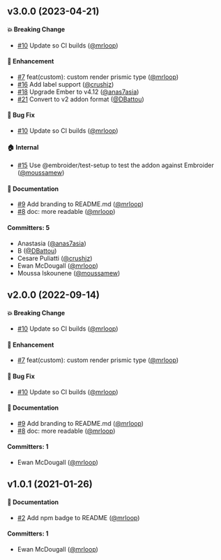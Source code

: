 
## v3.0.0 (2023-04-21)

#### :boom: Breaking Change
* [#10](https://github.com/qonto/ember-prismic-dom/pull/10) Update so CI builds ([@mrloop](https://github.com/mrloop))

#### :rocket: Enhancement
* [#7](https://github.com/qonto/ember-prismic-dom/pull/7) feat(custom): custom render prismic type ([@mrloop](https://github.com/mrloop))
* [#16](https://github.com/qonto/ember-prismic-dom/pull/16) Add label support ([@crushjz](https://github.com/crushjz))
* [#18](https://github.com/qonto/ember-prismic-dom/pull/18) Upgrade Ember to v4.12 ([@anas7asia](https://github.com/anas7asia))
* [#21](https://github.com/qonto/ember-prismic-dom/pull/21) Convert to v2 addon format ([@DBattou](https://github.com/DBattou))

#### :bug: Bug Fix
* [#10](https://github.com/qonto/ember-prismic-dom/pull/10) Update so CI builds ([@mrloop](https://github.com/mrloop))

#### :house: Internal
* [#15](https://github.com/qonto/ember-prismic-dom/pull/15) Use @embroider/test-setup to test the addon against Embroider ([@moussamew](https://github.com/moussamew))

#### :memo: Documentation
* [#9](https://github.com/qonto/ember-prismic-dom/pull/9) Add branding to README.md ([@mrloop](https://github.com/mrloop))
* [#8](https://github.com/qonto/ember-prismic-dom/pull/8) doc: more readable ([@mrloop](https://github.com/mrloop))

#### Committers: 5
- Anastasia ([@anas7asia](https://github.com/anas7asia))
- B ([@DBattou](https://github.com/DBattou))
- Cesare Puliatti ([@crushjz](https://github.com/crushjz))
- Ewan McDougall ([@mrloop](https://github.com/mrloop))
- Moussa Iskounene ([@moussamew](https://github.com/moussamew))

## v2.0.0 (2022-09-14)

#### :boom: Breaking Change

- [#10](https://github.com/qonto/ember-prismic-dom/pull/10) Update so CI builds ([@mrloop](https://github.com/mrloop))

#### :rocket: Enhancement

- [#7](https://github.com/qonto/ember-prismic-dom/pull/7) feat(custom): custom render prismic type ([@mrloop](https://github.com/mrloop))

#### :bug: Bug Fix

- [#10](https://github.com/qonto/ember-prismic-dom/pull/10) Update so CI builds ([@mrloop](https://github.com/mrloop))

#### :memo: Documentation

- [#9](https://github.com/qonto/ember-prismic-dom/pull/9) Add branding to README.md ([@mrloop](https://github.com/mrloop))
- [#8](https://github.com/qonto/ember-prismic-dom/pull/8) doc: more readable ([@mrloop](https://github.com/mrloop))

#### Committers: 1

- Ewan McDougall ([@mrloop](https://github.com/mrloop))

## v1.0.1 (2021-01-26)

#### :memo: Documentation

- [#2](https://github.com/qonto/ember-prismic-dom/pull/2) Add npm badge to README ([@mrloop](https://github.com/mrloop))

#### Committers: 1

- Ewan McDougall ([@mrloop](https://github.com/mrloop))
